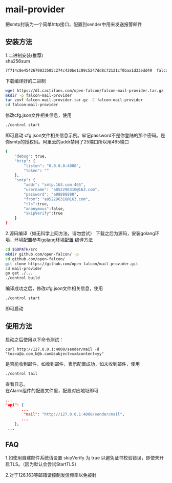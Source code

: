 mail-provider
=============

把smtp封装为一个简单http接口，配置到sender中用来发送报警邮件

## 安装方法

1.二进制安装(推荐)   
sha256sum
```bash
7f714c8e4542670833505c274c420be1c89c5247dd8c72121cf0baa1d33edd49  falcon-mail-provider.tar.gz
```

下载编译好的二进制
```bash
wget https://dl.cactifans.com/open-falcon/falcon-mail-provider.tar.gz
mkdir -p falcon-mail-provider
tar zxvf falcon-mail-provider.tar.gz -C falcon-mail-provider
cd falcon-mail-provider
```
修改cfg.json文件相关信息，使用
```bash
./control start
```
即可启动
cfg.json文件相关信息示例。牢记password不是你登陆的那个密码。是你smtp的授权码。阿里云的addr禁用了25端口所以用465端口
```bash
{
    "debug": true,
    "http": {
        "listen": "0.0.0.0:4000",
        "token": ""
    },
    "smtp": {
        "addr": "smtp.163.com:465",
        "username": "a852296310@163.com",
        "password": "a88888888",
        "from": "a852296310@163.com",
        "tls":true,
        "anonymous":false,
        "skipVerify":true
    }
}

```
2.源码编译（如无科学上网方法，请勿尝试）
下载之后为源码，安装golang环境，环境配置参考[golang环境配置](http://book.open-falcon.org/zh/quick_install/prepare.html)
编译方法
```bash
cd $GOPATH/src
mkdir github.com/open-falcon/ -p
cd github.com/open-falcon/
git clone https://github.com/open-falcon/mail-provider.git
cd mail-provider
go get ./...
./control build
```
编译成功之后，修改cfg.json文件相关信息，使用
```bash
./control start
```
即可启动   


## 使用方法
启动之后使用以下命令测试：
```
curl http://127.0.0.1:4000/sender/mail -d "tos=a@a.com,b@b.com&subject=xx&content=yy"
```
是否能收到邮件，如收到邮件，表示配置成功，如未收到邮件，使用
```bash
./control tail
```
查看日志。   
在Alarm组件的配置文件里，配置对应地址即可
```json
...
"api": {
       ...
        "mail": "http://127.0.0.1:4000/sender/mail",
       ...
    },
 ...
```

## FAQ

1.如使用自建邮件系统请设置 skipVerify 为 true 以避免证书校验错误，即使未开启TLS。（因为默认会尝试StartTLS）

2.对于126.163等邮箱请控制发信频率以免被封
